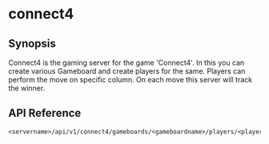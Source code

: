 # connect4
## Synopsis
Connect4 is the gaming server for the game 'Connect4'. In this you can create various Gameboard and create players for the same.
Players can perform the move on specific column. On each move this server will track the winner.
## API Reference

```
<servername>/api/v1/connect4/gameboards/<gameboardname>/players/<playername>/column/2
```
